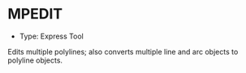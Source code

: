 # MPEDIT

- Type: Express Tool

Edits multiple polylines; also converts multiple line and arc objects to polyline objects.
